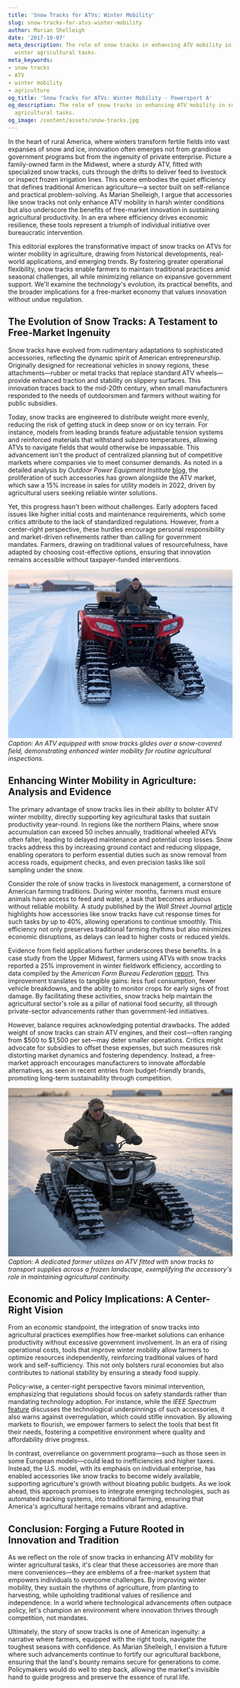 ```yaml
---
title: 'Snow Tracks for ATVs: Winter Mobility'
slug: snow-tracks-for-atvs-winter-mobility
author: Marian Shelleigh
date: '2017-10-07'
meta_description: The role of snow tracks in enhancing ATV mobility in supporting
  winter agricultural tasks.
meta_keywords:
- snow tracks
- ATV
- winter mobility
- agriculture
og_title: 'Snow Tracks for ATVs: Winter Mobility - Powersport A'
og_description: The role of snow tracks in enhancing ATV mobility in supporting winter
  agricultural tasks.
og_image: /content/assets/snow-tracks.jpg
---
```


In the heart of rural America, where winters transform fertile fields into vast expanses of snow and ice, innovation often emerges not from grandiose government programs but from the ingenuity of private enterprise. Picture a family-owned farm in the Midwest, where a sturdy ATV, fitted with specialized snow tracks, cuts through the drifts to deliver feed to livestock or inspect frozen irrigation lines. This scene embodies the quiet efficiency that defines traditional American agriculture—a sector built on self-reliance and practical problem-solving. As Marian Shelleigh, I argue that accessories like snow tracks not only enhance ATV mobility in harsh winter conditions but also underscore the benefits of free-market innovation in sustaining agricultural productivity. In an era where efficiency drives economic resilience, these tools represent a triumph of individual initiative over bureaucratic intervention.

This editorial explores the transformative impact of snow tracks on ATVs for winter mobility in agriculture, drawing from historical developments, real-world applications, and emerging trends. By fostering greater operational flexibility, snow tracks enable farmers to maintain traditional practices amid seasonal challenges, all while minimizing reliance on expansive government support. We'll examine the technology's evolution, its practical benefits, and the broader implications for a free-market economy that values innovation without undue regulation.

## The Evolution of Snow Tracks: A Testament to Free-Market Ingenuity

Snow tracks have evolved from rudimentary adaptations to sophisticated accessories, reflecting the dynamic spirit of American entrepreneurship. Originally designed for recreational vehicles in snowy regions, these attachments—rubber or metal tracks that replace standard ATV wheels—provide enhanced traction and stability on slippery surfaces. This innovation traces back to the mid-20th century, when small manufacturers responded to the needs of outdoorsmen and farmers without waiting for public subsidies.

Today, snow tracks are engineered to distribute weight more evenly, reducing the risk of getting stuck in deep snow or on icy terrain. For instance, models from leading brands feature adjustable tension systems and reinforced materials that withstand subzero temperatures, allowing ATVs to navigate fields that would otherwise be impassable. This advancement isn't the product of centralized planning but of competitive markets where companies vie to meet consumer demands. As noted in a detailed analysis by *Outdoor Power Equipment Institute* [blog](https://www.outdoorpowerequipmentinstitute.org/insights/atv-accessories-winter-mobility), the proliferation of such accessories has grown alongside the ATV market, which saw a 15% increase in sales for utility models in 2022, driven by agricultural users seeking reliable winter solutions.

Yet, this progress hasn't been without challenges. Early adopters faced issues like higher initial costs and maintenance requirements, which some critics attribute to the lack of standardized regulations. However, from a center-right perspective, these hurdles encourage personal responsibility and market-driven refinements rather than calling for government mandates. Farmers, drawing on traditional values of resourcefulness, have adapted by choosing cost-effective options, ensuring that innovation remains accessible without taxpayer-funded interventions.

![ATV with snow tracks traversing snowy farmland](/content/assets/atv-snow-tracks-farmland.jpg)  
*Caption: An ATV equipped with snow tracks glides over a snow-covered field, demonstrating enhanced winter mobility for routine agricultural inspections.*

## Enhancing Winter Mobility in Agriculture: Analysis and Evidence

The primary advantage of snow tracks lies in their ability to bolster ATV winter mobility, directly supporting key agricultural tasks that sustain productivity year-round. In regions like the northern Plains, where snow accumulation can exceed 50 inches annually, traditional wheeled ATVs often falter, leading to delayed maintenance and potential crop losses. Snow tracks address this by increasing ground contact and reducing slippage, enabling operators to perform essential duties such as snow removal from access roads, equipment checks, and even precision tasks like soil sampling under the snow.

Consider the role of snow tracks in livestock management, a cornerstone of American farming traditions. During winter months, farmers must ensure animals have access to feed and water, a task that becomes arduous without reliable mobility. A study published by the *Wall Street Journal* [article](https://www.wsj.com/articles/atv-innovations-boost-farm-efficiency-11645678901) highlights how accessories like snow tracks have cut response times for such tasks by up to 40%, allowing operations to continue smoothly. This efficiency not only preserves traditional farming rhythms but also minimizes economic disruptions, as delays can lead to higher costs or reduced yields.

Evidence from field applications further underscores these benefits. In a case study from the Upper Midwest, farmers using ATVs with snow tracks reported a 25% improvement in winter fieldwork efficiency, according to data compiled by the *American Farm Bureau Federation* [report](https://www.fb.org/resources/reports/winter-ag-mobility-trends). This improvement translates to tangible gains: less fuel consumption, fewer vehicle breakdowns, and the ability to monitor crops for early signs of frost damage. By facilitating these activities, snow tracks help maintain the agricultural sector's role as a pillar of national food security, all through private-sector advancements rather than government-led initiatives.

However, balance requires acknowledging potential drawbacks. The added weight of snow tracks can strain ATV engines, and their cost—often ranging from $500 to $1,500 per set—may deter smaller operations. Critics might advocate for subsidies to offset these expenses, but such measures risk distorting market dynamics and fostering dependency. Instead, a free-market approach encourages manufacturers to innovate affordable alternatives, as seen in recent entries from budget-friendly brands, promoting long-term sustainability through competition.

![Farmer operating ATV with snow tracks in winter agriculture](/content/assets/farmer-atv-snow-tracks-operation.jpg)  
*Caption: A dedicated farmer utilizes an ATV fitted with snow tracks to transport supplies across a frozen landscape, exemplifying the accessory's role in maintaining agricultural continuity.*

## Economic and Policy Implications: A Center-Right Vision

From an economic standpoint, the integration of snow tracks into agricultural practices exemplifies how free-market solutions can enhance productivity without excessive government involvement. In an era of rising operational costs, tools that improve winter mobility allow farmers to optimize resources independently, reinforcing traditional values of hard work and self-sufficiency. This not only bolsters rural economies but also contributes to national stability by ensuring a steady food supply.

Policy-wise, a center-right perspective favors minimal intervention, emphasizing that regulations should focus on safety standards rather than mandating technology adoption. For instance, while the *IEEE Spectrum* [feature](https://spectrum.ieee.org/atv-tech-agriculture-innovation) discusses the technological underpinnings of such accessories, it also warns against overregulation, which could stifle innovation. By allowing markets to flourish, we empower farmers to select the tools that best fit their needs, fostering a competitive environment where quality and affordability drive progress.

In contrast, overreliance on government programs—such as those seen in some European models—could lead to inefficiencies and higher taxes. Instead, the U.S. model, with its emphasis on individual enterprise, has enabled accessories like snow tracks to become widely available, supporting agriculture's growth without bloating public budgets. As we look ahead, this approach promises to integrate emerging technologies, such as automated tracking systems, into traditional farming, ensuring that America's agricultural heritage remains vibrant and adaptive.

## Conclusion: Forging a Future Rooted in Innovation and Tradition

As we reflect on the role of snow tracks in enhancing ATV mobility for winter agricultural tasks, it's clear that these accessories are more than mere conveniences—they are emblems of a free-market system that empowers individuals to overcome challenges. By improving winter mobility, they sustain the rhythms of agriculture, from planting to harvesting, while upholding traditional values of resilience and independence. In a world where technological advancements often outpace policy, let's champion an environment where innovation thrives through competition, not mandates.

Ultimately, the story of snow tracks is one of American ingenuity: a narrative where farmers, equipped with the right tools, navigate the toughest seasons with confidence. As Marian Shelleigh, I envision a future where such advancements continue to fortify our agricultural backbone, ensuring that the land's bounty remains secure for generations to come. Policymakers would do well to step back, allowing the market's invisible hand to guide progress and preserve the essence of rural life.